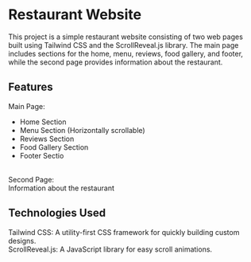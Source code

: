 <h1>Restaurant Website</h1>

This project is a simple restaurant website consisting of two web pages built using Tailwind CSS and the ScrollReveal.js library.
The main page includes sections for the home, menu, reviews, food gallery, and footer, while the second page provides information about the restaurant.

## Features ##
Main Page:
<ul>
<li>Home Section</li>
<li>Menu Section (Horizontally scrollable)</li>
<li>Reviews Section</li>
<li>Food Gallery Section</li>
<li>Footer Sectio</li>
</ul>
<br>
Second Page: <br>
Information about the restaurant

## Technologies Used ## 
Tailwind CSS: 
A utility-first CSS framework for quickly building custom designs.
<br>
ScrollReveal.js: A JavaScript library for easy scroll animations.
